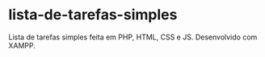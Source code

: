 # lista-de-tarefas-simples
Lista de tarefas simples feita em PHP, HTML, CSS e JS.
Desenvolvido com XAMPP.
